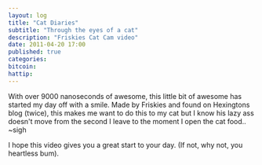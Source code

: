 ```yaml
---
layout: log
title: "Cat Diaries"
subtitle: "Through the eyes of a cat"
description: "Friskies Cat Cam video"
date: 2011-04-20 17:00
published: true
categories: 
bitcoin: 
hattip: 
---
```


With over 9000 nanoseconds of awesome, this little bit of awesome has started my day off with a smile. Made by Friskies and found on Hexingtons blog (twice), this makes me want to do this to my cat but I know his lazy ass doesn't move from the second I leave to the moment I open the cat food.. ~sigh<!--more-->

<div class='embed-container'>
	<object data="https://www.youtube.com/embed/k0PduP7PXx0"></object>	
</div>

I hope this video gives you a great start to your day.
(If not, why not, you heartless bum).
